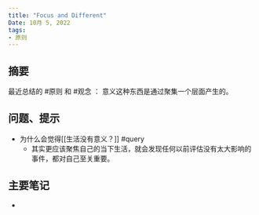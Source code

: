 ```yaml
---
title: "Focus and Different"
Date: 10月 5, 2022
tags: 
- 原则
---
```

## 摘要
最近总结的 #原则 和 #观念 ： 意义这种东西是通过聚集一个层面产生的。

## 问题、提示
-  为什么会觉得[[生活没有意义？]] #query 
	- 其实更应该聚焦自己的当下生活，就会发现任何以前评估没有太大影响的事件，都对自己至关重要。 

## 主要笔记
-  

